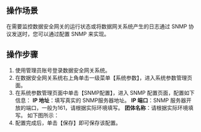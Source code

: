 ## 操作场景
在需要监控数据安全网关的运行状态或将数据网关系统产生的日志通过 SNMP 协议发送时，您可以通过配置 SNMP 来实现。



## 操作步骤

1. 使用管理员账号登录数据安全网关系统。
2. 在数据安全网关系统右上角单击一级菜单【系统参数】，进入系统参数管理页面。
3. 在系统参数管理页面中单击【SNMP配置】，进入 SNMP 配置页面，配置如下信息：
**IP 地址**：填写真实的 SNMP服务器地址。
**IP 端口**：SNMP 服务器开放的端口，一般为161，请根据实际环境填写。
**团体名称**：请根据实际环境填写。
如下图所示：
4. 配置完成后，单击【保存】即可保存该配置。

